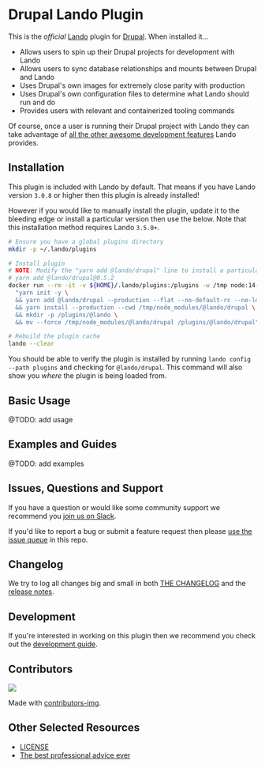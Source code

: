 # Drupal Lando Plugin

This is the _official_ [Lando](https://lando.dev) plugin for [Drupal](https://docs.lando.dev/config/drupal9.html). When installed it...

* Allows users to spin up their Drupal projects for development with Lando
* Allows users to sync database relationships and mounts between Drupal and Lando
* Uses Drupal's own images for extremely close parity with production
* Uses Drupal's own configuration files to determine what Lando should run and do
* Provides users with relevant and containerized tooling commands

Of course, once a user is running their Drupal project with Lando they can take advantage of [all the other awesome development features](https://docs.lando.dev) Lando provides.

## Installation

This plugin is included with Lando by default. That means if you have Lando version `3.0.8` or higher then this plugin is already installed!

However if you would like to manually install the plugin, update it to the bleeding edge or install a particular version then use the below. Note that this installation method requires Lando `3.5.0+`.

```bash
# Ensure you have a global plugins directory
mkdir -p ~/.lando/plugins

# Install plugin
# NOTE: Modify the "yarn add @lando/drupal" line to install a particular version eg
# yarn add @lando/drupal@0.5.2
docker run --rm -it -v ${HOME}/.lando/plugins:/plugins -w /tmp node:14-alpine sh -c \
  "yarn init -y \
  && yarn add @lando/drupal --production --flat --no-default-rc --no-lockfile --link-duplicates \
  && yarn install --production --cwd /tmp/node_modules/@lando/drupal \
  && mkdir -p /plugins/@lando \
  && mv --force /tmp/node_modules/@lando/drupal /plugins/@lando/drupal"

# Rebuild the plugin cache
lando --clear
```

You should be able to verify the plugin is installed by running `lando config --path plugins` and checking for `@lando/drupal`. This command will also show you _where_ the plugin is being loaded from.

## Basic Usage

@TODO: add usage

## Examples and Guides

@TODO: add examples

## Issues, Questions and Support

If you have a question or would like some community support we recommend you [join us on Slack](https://launchpass.com/devwithlando).

If you'd like to report a bug or submit a feature request then please [use the issue queue](https://github.com/lando/drupal/issues/new/choose) in this repo.

## Changelog

We try to log all changes big and small in both [THE CHANGELOG](https://github.com/lando/drupal/blob/main/CHANGELOG.md) and the [release notes](https://github.com/lando/drupal/releases).

## Development

If you're interested in working on this plugin then we recommend you check out the [development guide](https://github.com/lando/drupal/blob/main/docs/development.md).

## Contributors

<a href="https://github.com/lando/drupal/graphs/contributors">
  <img src="https://contrib.rocks/image?repo=lando/drupal" />
</a>

Made with [contributors-img](https://contrib.rocks).

## Other Selected Resources

* [LICENSE](https://github.com/lando/drupal/blob/main/LICENSE.md)
* [The best professional advice ever](https://www.youtube.com/watch?v=tkBVDh7my9Q)
